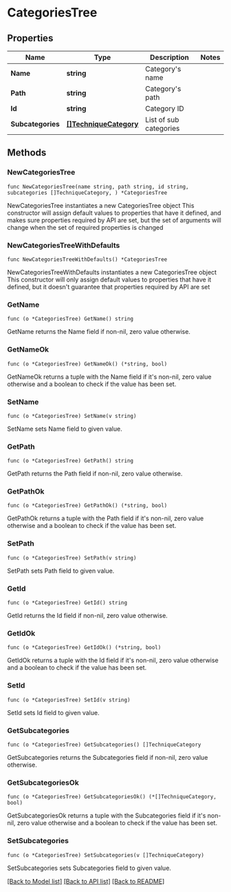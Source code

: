 # CategoriesTree

## Properties

Name | Type | Description | Notes
------------ | ------------- | ------------- | -------------
**Name** | **string** | Category&#39;s name | 
**Path** | **string** | Category&#39;s path | 
**Id** | **string** | Category ID | 
**Subcategories** | [**[]TechniqueCategory**](TechniqueCategory.md) | List of sub categories | 

## Methods

### NewCategoriesTree

`func NewCategoriesTree(name string, path string, id string, subcategories []TechniqueCategory, ) *CategoriesTree`

NewCategoriesTree instantiates a new CategoriesTree object
This constructor will assign default values to properties that have it defined,
and makes sure properties required by API are set, but the set of arguments
will change when the set of required properties is changed

### NewCategoriesTreeWithDefaults

`func NewCategoriesTreeWithDefaults() *CategoriesTree`

NewCategoriesTreeWithDefaults instantiates a new CategoriesTree object
This constructor will only assign default values to properties that have it defined,
but it doesn't guarantee that properties required by API are set

### GetName

`func (o *CategoriesTree) GetName() string`

GetName returns the Name field if non-nil, zero value otherwise.

### GetNameOk

`func (o *CategoriesTree) GetNameOk() (*string, bool)`

GetNameOk returns a tuple with the Name field if it's non-nil, zero value otherwise
and a boolean to check if the value has been set.

### SetName

`func (o *CategoriesTree) SetName(v string)`

SetName sets Name field to given value.


### GetPath

`func (o *CategoriesTree) GetPath() string`

GetPath returns the Path field if non-nil, zero value otherwise.

### GetPathOk

`func (o *CategoriesTree) GetPathOk() (*string, bool)`

GetPathOk returns a tuple with the Path field if it's non-nil, zero value otherwise
and a boolean to check if the value has been set.

### SetPath

`func (o *CategoriesTree) SetPath(v string)`

SetPath sets Path field to given value.


### GetId

`func (o *CategoriesTree) GetId() string`

GetId returns the Id field if non-nil, zero value otherwise.

### GetIdOk

`func (o *CategoriesTree) GetIdOk() (*string, bool)`

GetIdOk returns a tuple with the Id field if it's non-nil, zero value otherwise
and a boolean to check if the value has been set.

### SetId

`func (o *CategoriesTree) SetId(v string)`

SetId sets Id field to given value.


### GetSubcategories

`func (o *CategoriesTree) GetSubcategories() []TechniqueCategory`

GetSubcategories returns the Subcategories field if non-nil, zero value otherwise.

### GetSubcategoriesOk

`func (o *CategoriesTree) GetSubcategoriesOk() (*[]TechniqueCategory, bool)`

GetSubcategoriesOk returns a tuple with the Subcategories field if it's non-nil, zero value otherwise
and a boolean to check if the value has been set.

### SetSubcategories

`func (o *CategoriesTree) SetSubcategories(v []TechniqueCategory)`

SetSubcategories sets Subcategories field to given value.



[[Back to Model list]](../README.md#documentation-for-models) [[Back to API list]](../README.md#documentation-for-api-endpoints) [[Back to README]](../README.md)


